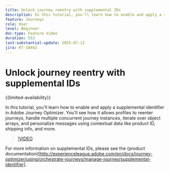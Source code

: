 ```yaml
---
title: Unlock journey reentry with supplemental IDs
description: In this tutorial, you'll learn how to enable and apply a supplemental identifier in Adobe Journey Optimizer. You'll see how it allows profiles to reenter journeys, handle multiple concurrent journey instances, iterate over object arrays, and personalize messages using contextual data like product ID, shipping info, and more.
feature: Journeys
role: User
level: Beginner
doc-type: Feature Video
duration: 553
last-substantial-update: 2025-07-12
jira: KT-18442
---
```


# Unlock journey reentry with supplemental IDs

{{limited-availability}}

In this tutorial, you'll learn how to enable and apply a supplemental identifier in Adobe Journey Optimizer. You'll see how it allows profiles to reenter journeys, handle multiple concurrent journey instances, iterate over object arrays, and personalize messages using contextual data like product ID, shipping info, and more.

>[!VIDEO](https://video.tv.adobe.com/v/3464792/?learn=on&enablevpops)

For more information on supplemental IDs, please see the (product documentation)[http://experienceleague.adobe.com/en/docs/journey-optimizer/using/orchestrate-journeys/manage-journey/supplemental-identifier].
